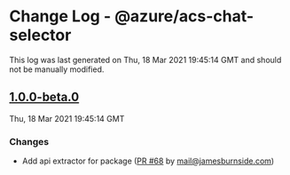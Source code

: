 # Change Log - @azure/acs-chat-selector

This log was last generated on Thu, 18 Mar 2021 19:45:14 GMT and should not be manually modified.

<!-- Start content -->

## [1.0.0-beta.0](https://github.com/azure/communication-ui-sdk/tree/@azure/acs-chat-selector_v1.0.0-beta.0)

Thu, 18 Mar 2021 19:45:14 GMT

### Changes

- Add api extractor for package ([PR #68](https://github.com/azure/communication-ui-sdk/pull/68) by mail@jamesburnside.com)
